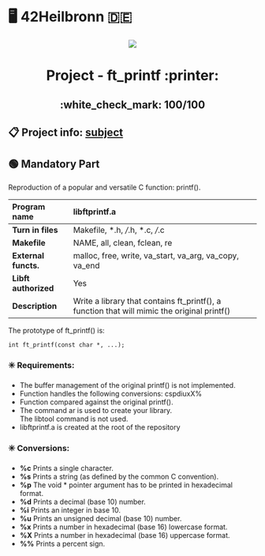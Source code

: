 # :desktop_computer: 42Heilbronn :de:

<p align="center">
  <img src="https://github.com/Tilek12/42-project-badges/blob/main/badges/ft_printfe.png">
</p>

<h1 align="center">
 Project - ft_printf :printer:
</h1>

<h2 align="center">
 :white_check_mark: 100/100
</h2>

## :clipboard: Project info: [subject](https://github.com/Tilek12/42HN-ft_printf/blob/master/.git_docs_ft_printf/en.subject_ft_printf.pdf)

## :green_circle: **Mandatory Part**

Reproduction of a popular and versatile C function: printf(). 

**Program name**| libftprintf.a
:---|:---
**Turn in files**| Makefile, *.h, */*.h, *.c, */*.c
**Makefile**| NAME, all, clean, fclean, re
**External functs.**| malloc, free, write, va_start, va_arg, va_copy, va_end
**Libft authorized**| Yes
**Description**| Write a library that contains ft_printf(), a function that will mimic the original printf()


The prototype of ft_printf() is:
```
int ft_printf(const char *, ...);
```

### :eight_spoked_asterisk: **Requirements:**
- The buffer management of the original printf() is not implemented.
- Function handles the following conversions: cspdiuxX%
- Function compared against the original printf().
- The command ar is used to create your library.\
The libtool command is not used.
- libftprintf.a is created at the root of the repository

### :eight_spoked_asterisk: **Conversions:**
- **%c** Prints a single character.
- **%s** Prints a string (as defined by the common C convention).
- **%p** The void * pointer argument has to be printed in hexadecimal format.
- **%d** Prints a decimal (base 10) number.
- **%i** Prints an integer in base 10.
- **%u** Prints an unsigned decimal (base 10) number.
- **%x** Prints a number in hexadecimal (base 16) lowercase format.
- **%X** Prints a number in hexadecimal (base 16) uppercase format.
- **%%** Prints a percent sign.
